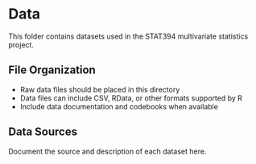# Data

This folder contains datasets used in the STAT394 multivariate statistics project.

## File Organization
- Raw data files should be placed in this directory
- Data files can include CSV, RData, or other formats supported by R
- Include data documentation and codebooks when available

## Data Sources
Document the source and description of each dataset here.